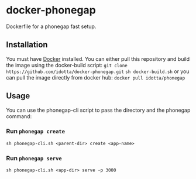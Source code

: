 # docker-phonegap
Dockerfile for a phonegap fast setup.

## Installation
You must have [Docker](https://www.docker.com/) installed. You can either pull this repository and build the image using the docker-build script:
`git clone https://github.com/idotta/docker-phonegap.git`
`sh docker-build.sh`
or you can pull the image directly from docker hub:
`docker pull idotta/phonegap`

## Usage
You can use the phonegap-cli script to pass the directory and the phonegap command:

### Run `phonegap create`
    sh phonegap-cli.sh <parent-dir> create <app-name>

### Run `phonegap serve`
    sh phonegap-cli.sh <app-dir> serve -p 3000